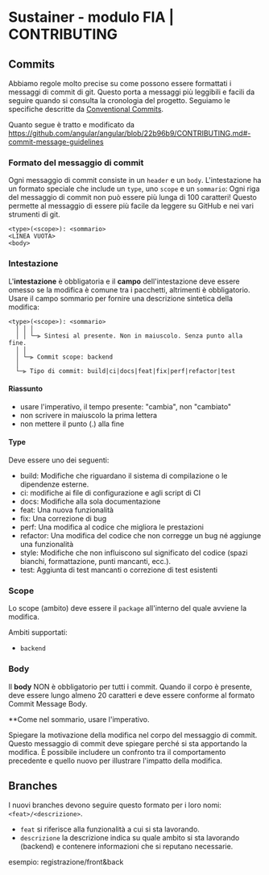 # Sustainer - modulo FIA | CONTRIBUTING

## Commits

Abbiamo regole molto precise su come possono essere formattati i messaggi di commit di git. Questo porta a messaggi più leggibili e facili da seguire quando si consulta la cronologia del progetto.
Seguiamo le specifiche descritte da [Conventional Commits](https://www.conventionalcommits.org/).

Quanto segue è tratto e modificato da https://github.com/angular/angular/blob/22b96b9/CONTRIBUTING.md#-commit-message-guidelines

### Formato del messaggio di commit

Ogni messaggio di commit consiste in un `header` e un `body`. L'intestazione ha un formato speciale che include un `type`, uno `scope` e un `sommario`:
Ogni riga del messaggio di commit non può essere più lunga di 100 caratteri! Questo permette al messaggio di essere più facile da leggere su GitHub e nei vari strumenti di git.

```
<type>(<scope>): <sommario>
<LINEA VUOTA>
<body>
```

### Intestazione

L'**intestazione** è obbligatoria e il **campo** dell'intestazione deve essere omesso se la modifica è comune tra i pacchetti, altrimenti è obbligatorio. Usare il campo sommario per fornire una descrizione sintetica della modifica:

```
<type>(<scope>): <sommario>
  │ │ │
  │ │ └─⫸ Sintesi al presente. Non in maiuscolo. Senza punto alla fine.
  │ │
  │ └─⫸ Commit scope: backend
  │
  └─⫸ Tipo di commit: build|ci|docs|feat|fix|perf|refactor|test
```

#### Riassunto

- usare l'imperativo, il tempo presente: "cambia", non "cambiato"
- non scrivere in maiuscolo la prima lettera
- non mettere il punto (.) alla fine

#### Type

Deve essere uno dei seguenti:

- build: Modifiche che riguardano il sistema di compilazione o le dipendenze esterne.
- ci: modifiche ai file di configurazione e agli script di CI
- docs: Modifiche alla sola documentazione
- feat: Una nuova funzionalità
- fix: Una correzione di bug
- perf: Una modifica al codice che migliora le prestazioni
- refactor: Una modifica del codice che non corregge un bug né aggiunge una funzionalità
- style: Modifiche che non influiscono sul significato del codice (spazi bianchi, formattazione, punti mancanti, ecc.).
- test: Aggiunta di test mancanti o correzione di test esistenti

### Scope

Lo scope (ambito) deve essere il `package` all'interno del quale avviene la modifica.

Ambiti supportati:

- `backend`

### Body

Il **body** NON è obbligatorio per tutti i commit. Quando il corpo è presente, deve essere lungo almeno 20 caratteri e deve essere conforme al formato Commit Message Body.

\*\*Come nel sommario, usare l'imperativo.

Spiegare la motivazione della modifica nel corpo del messaggio di commit. Questo messaggio di commit deve spiegare perché si sta apportando la modifica. È possibile includere un confronto tra il comportamento precedente e quello nuovo per illustrare l'impatto della modifica.

## Branches

I nuovi branches devono seguire questo formato per i loro nomi: `<feat>/<descrizione>`.

- `feat` si riferisce alla funzionalità a cui si sta lavorando.
- `descrizione` la descrizione indica su quale ambito si sta lavorando (backend) e contenere informazioni che si reputano necessarie.

esempio: registrazione/front&back
